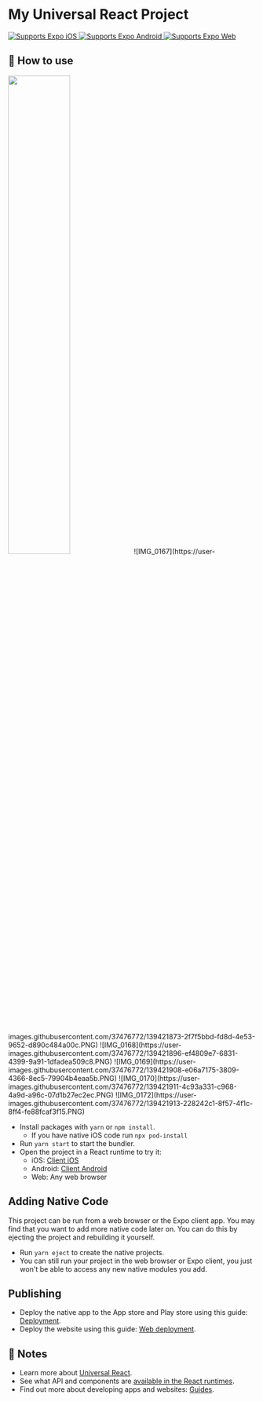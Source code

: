 # My Universal React Project

<p>
  <!-- iOS -->
  <a href="https://itunes.apple.com/app/apple-store/id982107779">
    <img alt="Supports Expo iOS" longdesc="Supports Expo iOS" src="https://img.shields.io/badge/iOS-4630EB.svg?style=flat-square&logo=APPLE&labelColor=999999&logoColor=fff" />
  </a>
  <!-- Android -->
  <a href="https://play.google.com/store/apps/details?id=host.exp.exponent&referrer=blankexample">
    <img alt="Supports Expo Android" longdesc="Supports Expo Android" src="https://img.shields.io/badge/Android-4630EB.svg?style=flat-square&logo=ANDROID&labelColor=A4C639&logoColor=fff" />
  </a>
  <!-- Web -->
  <a href="https://docs.expo.dev/workflow/web/">
    <img alt="Supports Expo Web" longdesc="Supports Expo Web" src="https://img.shields.io/badge/web-4630EB.svg?style=flat-square&logo=GOOGLE-CHROME&labelColor=4285F4&logoColor=fff" />
  </a>
</p>

## 🚀 How to use

<img src="https://user-images.githubusercontent.com/37476772/139421873-2f7f5bbd-fd8d-4e53-9652-d890c484a00c.PNG" width="50%" height="50%">
![IMG_0167](https://user-images.githubusercontent.com/37476772/139421873-2f7f5bbd-fd8d-4e53-9652-d890c484a00c.PNG)
![IMG_0168](https://user-images.githubusercontent.com/37476772/139421896-ef4809e7-6831-4399-9a91-1dfadea509c8.PNG)
![IMG_0169](https://user-images.githubusercontent.com/37476772/139421908-e06a7175-3809-4366-8ec5-79904b4eaa5b.PNG)
![IMG_0170](https://user-images.githubusercontent.com/37476772/139421911-4c93a331-c968-4a9d-a96c-07d1b27ec2ec.PNG)
![IMG_0172](https://user-images.githubusercontent.com/37476772/139421913-228242c1-8f57-4f1c-8ff4-fe88fcaf3f15.PNG)


- Install packages with `yarn` or `npm install`.
  - If you have native iOS code run `npx pod-install`
- Run `yarn start` to start the bundler.
- Open the project in a React runtime to try it:
  - iOS: [Client iOS](https://itunes.apple.com/app/apple-store/id982107779)
  - Android: [Client Android](https://play.google.com/store/apps/details?id=host.exp.exponent&referrer=blankexample)
  - Web: Any web browser

## Adding Native Code

This project can be run from a web browser or the Expo client app. You may find that you want to add more native code later on. You can do this by ejecting the project and rebuilding it yourself.

- Run `yarn eject` to create the native projects.
- You can still run your project in the web browser or Expo client, you just won't be able to access any new native modules you add.

## Publishing

- Deploy the native app to the App store and Play store using this guide: [Deployment](https://docs.expo.dev/distribution/app-stores/).
- Deploy the website using this guide: [Web deployment](https://docs.expo.dev/distribution/publishing-websites/).

## 📝 Notes

- Learn more about [Universal React](https://docs.expo.dev/).
- See what API and components are [available in the React runtimes](https://docs.expo.dev/versions/latest/).
- Find out more about developing apps and websites: [Guides](https://docs.expo.dev/guides/).
